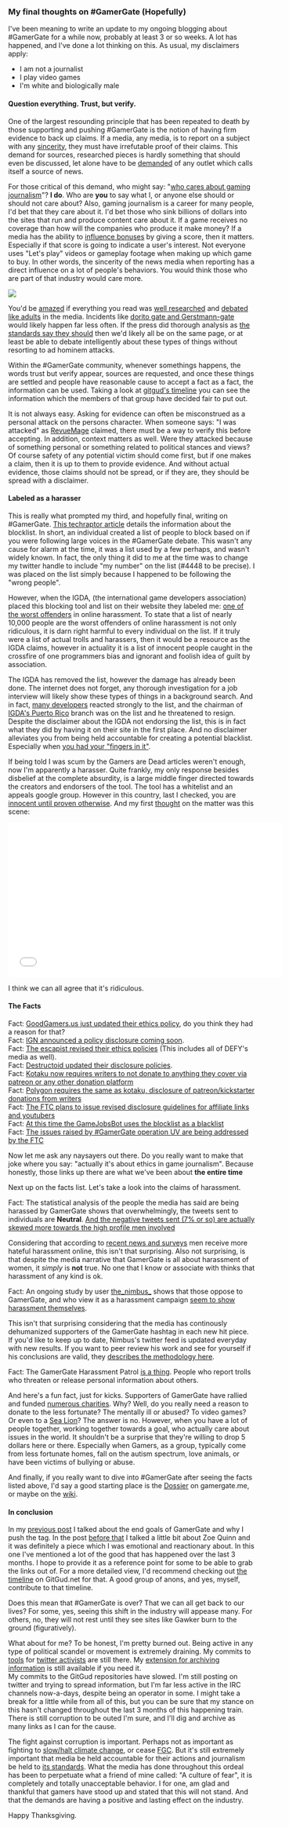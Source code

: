 ### My final thoughts on #GamerGate (Hopefully)

I've been meaning to write an update to my ongoing blogging about
\#GamerGate for a while now, probably at least 3 or so weeks. A lot has
happened, and I've done a lot thinking on this. As usual, my disclaimers
apply: 

- I am not a journalist
- I play video games
- I'm white and biologically male

#### Question everything. Trust, but verify. 

One of the largest resounding principle that has been repeated to death
by those supporting and pushing #GamerGate is the notion of having firm
evidence to back up claims. If a media, any media, is to report on a
subject with any [sincerity], they must have irrefutable proof of their
claims. This demand for sources, researched pieces is hardly something
that should even be discussed, let alone have to be [demanded] of any
outlet which calls itself a source of news. 

For those critical of this demand, who might say: "[who cares about
gaming journalism]"? **I do**. Who are **you** to say what I, or anyone
else should or should not care about? Also, gaming journalism is a
career for many people, I'd bet that they care about it. I'd bet those
who sink billions of dollars into the sites that run and produce content
care about it. If a game receives no coverage than how will the
companies who produce it make money? If a media has the ability to
[influence bonuses] by giving a score, then it matters. Especially if
that score is going to indicate a user's interest. Not everyone uses
"Let's play" videos or gameplay footage when making up which game to
buy. In other words, the sincerity of the news media when reporting has
a direct influence on a lot of people's behaviors. You would think those
who are part of that industry would care more.

<img src="/images/politics/gamer-gate/whocares.jpg-large" />

You'd be [amazed] if everything you read was [well researched] and
[debated like adults] in the media. Incidents like [dorito gate and
Gerstmann-gate] would likely happen far less often. If the press did
thorough analysis as [the standards say they should] then we'd likely
all be on the same page, or at least be able to debate intelligently
about these types of things without resorting to ad hominem attacks. 

Within the #GamerGate community, whenever somethings happens, the words
trust but verify appear, sources are requested, and once these things
are settled and people have reasonable cause to accept a fact as a fact,
the information can be used. Taking a look at [gitgud's timeline] you
can see the information which the members of that group have decided
fair to put out. 

It is not always easy. Asking for evidence can often be misconstrued as a
personal attack on the persons character. When someone says: "I was
attacked" as [RevueMage] claimed, there must be a way to verify this
before accepting. In addition, context matters as well. Were they
attacked because of something personal or something related to
political stances and views? Of course safety of any potential victim
should come first, but if one makes a claim, then it is up to them to
provide evidence. And without actual evidence, those claims should not
be spread, or if they are, they should be spread with a disclaimer. 

#### Labeled as a harasser 

This is really what prompted my third, and hopefully final, writing on
\#GamerGate. [This techraptor article] details the information about the
blocklist. In short, an individual created a list of people to block
based on if you were following large voices in the #GamerGate debate.
This wasn't any cause for alarm at the time, it was a list used by a few
perhaps, and wasn't widely known. In fact, the only thing it did to me
at the time was to change my twitter handle to include "my number" on
the list (#4448 to be precise). I was placed on the list simply because I
happened to be following the "wrong people". 

However, when the IGDA, (the international game developers association)
placed this blocking tool and list on their website they labeled me:
[one of the worst offenders] in online harassment. To state that a list
of nearly 10,000 people are the worst offenders of online harassment is
not only ridiculous, it is darn right harmful to every individual on the
list. If it truly were a list of actual trolls and harassers, then it
would be a resource as the IGDA claims, however in actuality it is a
list of innocent people caught in the crossfire of one programmers bias
and ignorant and foolish idea of guilt by association. 

The IGDA has removed the list, however the damage has already been done.
The internet does not forget, any thorough investigation for a job
interview will likely show these types of things in a background search.
And in fact, [many developers] reacted strongly to the list, and the
chairman of [IGDA's Puerto Rico] branch was on the list and he
threatened to resign. Despite the disclaimer about the IGDA not
endorsing the list, this is in fact what they did by having it on their
site in the first place. And no disclaimer alleviates you from being
held accountable for creating a potential blacklist. Especially when
[you had your "fingers in it"]. 

If being told I was scum by the Gamers are Dead articles weren't enough,
now I'm apparently a harasser. Quite frankly, my only response besides
disbelief at the complete absurdity, is a large middle finger directed
towards the creators and endorsers of the tool. The tool has a whitelist
and an appeals google group. However in this country, last I checked,
you are [innocent until proven otherwise]. And my first [thought] on the
matter was this scene: 

<iframe width="560" height="315"
src="//www.youtube.com/embed/i-dJPoSlPfU" frameborder="0"
allowfullscreen></iframe>

I think we can all agree that it's ridiculous. 

#### The Facts 

Fact: [GoodGamers.us just updated their ethics policy], do you think
they had a reason for that?  
Fact: [IGN announced a policy disclosure coming soon].  
Fact: [The escapist revised their ethics policies] (This includes all of DEFY's media as well).    
Fact: [Destructoid updated their disclosure policies].   
Fact: [Kotaku now requires writers to not donate to anything they cover via patreon or any other donation platform]     
Fact: [Polygon requires the same as kotaku, disclosure of patreon/kickstarter donations from writers]   
Fact: [The FTC plans to issue revised disclosure guidelines for affiliate links and youtubers]   
Fact: [At this time the GameJobsBot uses the blocklist as a blacklist]   
Fact: [The issues raised by #GamerGate operation UV are being addressed by the FTC]   

Now let me ask any naysayers out there. Do you really want to make that
joke where you say: "actually it's about ethics in game journalism".
Because honestly, those links up there are what we've been about **the
entire time** 

Next up on the facts list. Let's take a look into the claims of
harassment. 

Fact: The statistical analysis of the people the media has said are
being harassed by GamerGate shows that overwhelmingly, the tweets sent
to individuals are **Neutral**. [And the negative tweets sent (7% or so) are actually skewed more towards the high profile men involved]

Considering that according to [recent news and surveys] men receive more
hateful harassment online, this isn't that surprising. Also not
surprising, is that despite the media narrative that GamerGate is all
about harassment of women, it _simply_ is **not** true. No one that I
know or associate with thinks that harassment of any kind is ok. 

Fact: An ongoing study by user [the\_nimbus\_] shows that those oppose to GamerGate, 
and who view it as a harassment campaign [seem to show harassment
themselves].

This isn't that surprising considering that the media has continously
dehumanized supporters of the GamerGate hashtag in each new hit piece.
If you'd like to keep up to date, Nimbus's twitter feed is updated
everyday with new results. If you want to peer review his work and see
for yourself if his conclusions are valid, they [describes the methodology
here]. 


Fact: The GamerGate Harassment Patrol [is a thing]. People who report
trolls who threaten or release personal information about others. 


And here's a fun fact, just for kicks. Supporters of GamerGate have
rallied and funded [numerous charities]. Why? Well, do you really need a
reason to donate to the less fortunate? The mentally ill or abused? To
video games? Or even to a [Sea Lion]? The answer is no. However, when
you have a lot of people together, working together towards a goal, who
actually care about issues in the world. It shouldn't be a surprise that
they're willing to drop 5 dollars here or there. Especially when Gamers, as a group,
typically come from less fortunate homes, fall on the autism spectrum,
love animals, or have been victims of bullying or abuse. 

And finally, if you really want to dive into #GamerGate after seeing the
facts listed above, I'd say a good starting place is the [Dossier] on
gamergate.me, or maybe on the [wiki](wiki.gamergate.me).

#### In conclusion

In my [previous post] I talked about the end goals of GamerGate and why
I push the tag. In the post [before that] I talked a little bit about
Zoe Quinn and it was definitely a piece which I was emotional and
reactionary about. In this one I've mentioned a lot of the good that has
happened over the last 3 months. I hope to provide it as a reference
point for some to be able to grab the links out of. For a more detailed
view, I'd recommend checking out [the timeline] on GitGud.net for that.
A good group of anons, and yes, myself, contribute to that timeline. 

Does this mean that #GamerGate is over? That we can all get back to our
lives? For some, yes, seeing this shift in the industry will appease
many. For others, no, they will not rest until they see sites like
Gawker burn to the ground (figuratively).

What about for me? To be honest, I'm pretty burned out. Being active in
any type of political scandel or movement is extremely draining. My
commits to [tools] for [twitter activists] are still there. My
[extension for archiving information] is still available if you need it.  
My commits to the GitGud repositories have slowed. I'm still posting on 
twitter and trying to spread information, but I'm far less active in the IRC
channels now-a-days, despite being an operator in some. I might take a
break for a little while from all of this, but you can be sure that my
stance on this hasn't changed throughout the last 3 months of this
happening train. There is still corruption to be outed I'm sure, and
I'll dig and archive as many links as I can for the cause. 


The fight against corruption is important. Perhaps not as important
as fighting to [slow/halt climate change], or cease [FGC]. But it's
still extremely important that media be held accountable for their
actions and journalism be held to [its standards]. What the media has
done throughout this ordeal has been to perpetuate what a friend of mine
called: "A culture of fear", it is completely and totally unacceptable
behavior. I for one, am glad and thankful that gamers have stood up and
stated that this will not stand. And that the demands are having a
positive and lasting effect on the industry. 

Happy Thanksgiving.


[its standards]:http://www.spj.org/ethicscode.asp
[slow/halt climate change]:http://www.epa.gov/climatechange/wycd/
[FGC]:http://orchidproject.org/
[extension for archiving information]:https://chrome.google.com/webstore/detail/arc-one-click-archiving/hmbmdbfkpgemaefgbinhcfodneaocfeg
[twitter activists]:https://github.com/EJEHardenberg/SharedVoice
[tools]:https://github.com/EJEHardenberg/HydraHug
[Dossier]:http://press.gamergate.me/dossier/
[the timeline]:http://gitgud.net/gamergate/gamergateop/tree/master/Current-Happenings
[before that]:/writing/political/gamer-gate
[is a thing]:https://archive.today/E95Rz
[previous post]:/writing/political/gamer-gate-round-2
[Sea Lion]:http://wwf.worldwildlife.org/site/TR/PandaNation/Panda-Nation?team_id=53922&pg=team&fr_id=1182
[numerous charities]:http://gamergate.me/charity/
[describes the methodology here]:http://gamergate.me/2014/11/data-study-on-harassment/
[seem to show harassment themselves]:http://techraptor.net/content/gamergate-really-analysis-twitter-hashtag 
[the\_nimbus\_]:http://twitter.com/the_nimbus_
[recent news and surveys]:https://archive.today/20141022220402/http://www.thedailybeast.com/articles/2014/09/04/men-are-harassed-more-than-women-online.html
[And the negative tweets sent (7% or so) are actually skewed more towards the high profile men involved]:https://medium.com/@cainejw/an-actual-statistical-analysis-of-gamergate-dfd809858f68
[The issues raised by #GamerGate operation UV are being addressed by the FTC]:https://archive.today/2O97V
[At this time the GameJobsBot uses the blocklist as a blacklist]:http://pbs.twimg.com/media/B3Y0TKlCMAAiD8V.jpg
[The FTC plans to issue revised disclosure guidelines for affiliate links and youtubers]:https://archive.today/eE9Fw
[Polygon requires the same as kotaku, disclosure of patreon/kickstarter donations from writers]:https://archive.today/20141123231414/http://www.polygon.com/forums/meta/2014/8/26/6071669/on-patreon-support
[Kotaku now requires writers to not donate to anything they cover via patreon or any other donation platform]:http://blogjob.com/oneangrygamer/2014/08/polygon-kotaku-outed-by-gamers-forced-to-revise-some-policies-good/
[Destructoid updated their disclosure policies]:http://blogjob.com/oneangrygamer/2014/09/gamergate-destructoid-updates-disclosure-policies-due-to-controversy-thank-you/
[The escapist revised their ethics policies]:http://www.escapistmagazine.com/articles/view/video-games/editorials/12223-The-Escapist-Publisher-Issues-Public-Statement-on-Gamergate.5
[IGN announced a policy disclosure coming soon]:http://blogjob.com/oneangrygamer/2014/11/gamergate-igns-disclosure-code-of-ethics-public-policy-coming-soon/
[GoodGamers.us just updated their ethics policy]:http://www.goodgamers.us/2014/11/26/the-great-big-ethics-policy/
[thought]:https://twitter.com/EthanJEldridge/status/536177036461490176
[innocent until proven otherwise]:http://legal-dictionary.thefreedictionary.com/Innocent+until+proven+guilty
[you had your "fingers in it"]:https://archive.today/MHpF3
[IGDA's Puerto Rico]:https://archive.today/OwiKX
[many developers]:http://techraptor.net/content/developers-react-igda-controversy
[sincerity]:https://archive.today/3vkPD#selection-2647.1-3135.52
[demanded]:https://archive.today/CdTgS
[who cares about gaming journalism]:http://archive.today/5cEEz
[influence bonuses]:https://archive.today/20141111223957/http://kotaku.com/metacritic-matters-how-review-scores-hurt-video-games-472462218
[amazed]:https://medium.com/@cainejw/dishonesty-feminist-frequency-part-1-fe937f6a791e
[well researched]:https://medium.com/@cainejw/a-narrative-of-gamergate-and-examination-of-claims-of-collusion-with-4chan-5cf6c1a52a60
[debated like adults]:http://www.c-span.org/video/?10175-1/bork-nomination-day-9-part-2
[dorito gate and Gerstmann-gate]:https://archive.today/gZsBq
[the standards say they should]:http://www.spj.org/ethicscode.asp
[gitgud's timeline]:http://gitgud.net/gamergate/gamergateop/tree/master/Current-Happenings
[RevueMage]:https://twitter.com/RevueMage
[This techraptor article]:http://techraptor.net/content/twitter-blocklist-10000-accounts-causes-trouble-just-gamers-developers
[one of the worst offenders]:https://archive.today/hq1oa#selection-2451.0-2451.84
